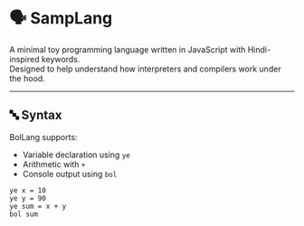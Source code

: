 # 🗣️ SampLang

A minimal toy programming language written in JavaScript with Hindi-inspired keywords.  
Designed to help understand how interpreters and compilers work under the hood.

---

## 🔤 Syntax

BolLang supports:
- Variable declaration using `ye`
- Arithmetic with `+`
- Console output using `bol`

```bol
ye x = 10
ye y = 90
ye sum = x + y
bol sum
